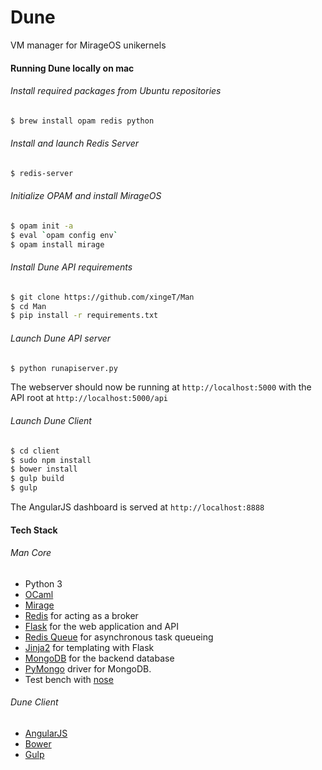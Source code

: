 # Dune
VM manager for MirageOS unikernels

#### Running Dune locally on mac
###### Install required packages from Ubuntu repositories

```sh
$ brew install opam redis python
```

###### Install and launch Redis Server

```sh
$ redis-server
```


###### Initialize OPAM and install MirageOS
```sh
$ opam init -a
$ eval `opam config env`
$ opam install mirage
```

###### Install Dune API requirements
```sh
$ git clone https://github.com/xingeT/Man
$ cd Man
$ pip install -r requirements.txt
```

###### Launch Dune API server
```sh
$ python runapiserver.py
```
The webserver should now be running at `http://localhost:5000` with the API root at `http://localhost:5000/api`

###### Launch Dune Client
```sh
$ cd client
$ sudo npm install
$ bower install
$ gulp build
$ gulp
```
The AngularJS dashboard is served at `http://localhost:8888`

#### Tech Stack
###### Man Core
- Python 3
- [OCaml](http://ocaml.org)
- [Mirage](http://mirage.io)
- [Redis](http://redis.io) for acting as a broker
- [Flask](http://flask.pocoo.org) for the web application and API
- [Redis Queue](http://python-rq.org) for asynchronous task queueing
- [Jinja2](http://jinja.pocoo.org) for templating with Flask
- [MongoDB](https://docs.mongodb.org/manual) for the backend database
- [PyMongo](https://api.mongodb.org/python/current) driver for MongoDB.
- Test bench with [nose](https://nose.readthedocs.org/en/latest)

###### Dune Client
- [AngularJS](https://angularjs.org)
- [Bower](http://bower.io)
- [Gulp](http://gulpjs.com)
